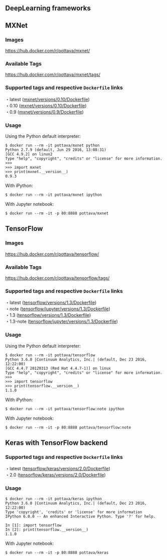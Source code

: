 DeepLearning frameworks
---

## MXNet

### Images

https://hub.docker.com/r/pottava/mxnet/

### Available Tags

https://hub.docker.com/r/pottava/mxnet/tags/

### Supported tags and respective `Dockerfile` links

・latest ([mxnet/versions/0.10/Dockerfile](https://github.com/pottava/docker-dl-framework/blob/master/mxnet/versions/0.10/Dockerfile))  
・0.10 ([mxnet/versions/0.10/Dockerfile](https://github.com/pottava/docker-dl-framework/blob/master/mxnet/versions/0.10/Dockerfile))  
・0.9 ([mxnet/versions/0.9/Dockerfile](https://github.com/pottava/docker-dl-framework/blob/master/mxnet/versions/0.9/Dockerfile))  

### Usage

Using the Python default interpreter:

```
$ docker run --rm -it pottava/mxnet python
Python 2.7.9 (default, Jun 29 2016, 13:08:31)
[GCC 4.9.2] on linux2
Type "help", "copyright", "credits" or "license" for more information.
>>>
>>> import mxnet
>>> print(mxnet.__version__)
0.9.3
```

With iPython:

```
$ docker run --rm -it pottava/mxnet ipython
```

With Jupyter notebook:

```
$ docker run --rm -it -p 80:8888 pottava/mxnet
```


## TensorFlow

### Images

https://hub.docker.com/r/pottava/tensorflow/

### Available Tags

https://hub.docker.com/r/pottava/tensorflow/tags/

### Supported tags and respective `Dockerfile` links

・latest ([tensorflow/versions/1.3/Dockerfile](https://github.com/pottava/docker-dl-framework/blob/master/tensorflow/versions/1.3/Dockerfile))  
・note ([tensorflow/jupyter/versions/1.3/Dockerfile](https://github.com/pottava/docker-dl-framework/blob/master/tensorflow/jupyter/versions/1.3/Dockerfile))  
・1.3 ([tensorflow/versions/1.3/Dockerfile](https://github.com/pottava/docker-dl-framework/blob/master/tensorflow/versions/1.3/Dockerfile))  
・1.3-note ([tensorflow/jupyter/versions/1.3/Dockerfile](https://github.com/pottava/docker-dl-framework/blob/master/tensorflow/jupyter/versions/1.3/Dockerfile))  

### Usage

Using the Python default interpreter:

```
$ docker run --rm -it pottava/tensorflow
Python 3.6.0 |Continuum Analytics, Inc.| (default, Dec 23 2016, 12:22:00)
[GCC 4.4.7 20120313 (Red Hat 4.4.7-1)] on linux
Type "help", "copyright", "credits" or "license" for more information.
>>>
>>> import tensorflow
>>> print(tensorflow.__version__)
1.1.0
```

With iPython:

```
$ docker run --rm -it pottava/tensorflow:note ipython
```

With Jupyter notebook:

```
$ docker run --rm -it -p 80:8888 pottava/tensorflow:note
```


## Keras with TensorFlow backend

### Supported tags and respective `Dockerfile` links

・latest ([tensorflow/keras/versions/2.0/Dockerfile](https://github.com/pottava/docker-dl-framework/blob/master/tensorflow/keras/versions/2.0/Dockerfile))  
・2.0 ([tensorflow/keras/versions/2.0/Dockerfile](https://github.com/pottava/docker-dl-framework/blob/master/tensorflow/keras/versions/2.0/Dockerfile))  

### Usage

```
$ docker run --rm -it pottava/keras ipython
Python 3.6.0 |Continuum Analytics, Inc.| (default, Dec 23 2016, 12:22:00)
Type 'copyright', 'credits' or 'license' for more information
IPython 6.0.0 -- An enhanced Interactive Python. Type '?' for help.

In [1]: import tensorflow
In [2]: print(tensorflow.__version__)
1.1.0
```

With Jupyter notebook:

```
$ docker run --rm -it -p 80:8888 pottava/keras
```
